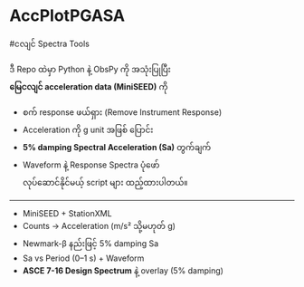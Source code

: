 # AccPlotPGASA

#ငလျင် Spectra Tools

ဒီ Repo ထဲမှာ Python နဲ့ ObsPy ကို အသုံးပြုပြီး  
**မြေငလျင် acceleration data (MiniSEED)** ကို  
- စက် response ဖယ်ရှား (Remove Instrument Response)  
- Acceleration ကို g unit အဖြစ် ပြောင်း  
- **5% damping Spectral Acceleration (Sa)** တွက်ချက်  
- Waveform နဲ့ Response Spectra ပုံဖော်  
လုပ်ဆောင်နိုင်မယ့် script များ ထည့်ထားပါတယ်။  

---

- MiniSEED + StationXML 
- Counts → Acceleration (m/s² သို့မဟုတ် g)  
- Newmark-β နည်းဖြင့် 5% damping Sa 
- Sa vs Period (0–1 s) + Waveform  
- **ASCE 7-16 Design Spectrum** နဲ့ overlay (5% damping)  


